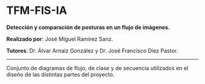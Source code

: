 # TFM-FIS-IA

**Detección y comparación de posturas en un flujo de imágenes.**

**Realizado por**: José Miguel Ramírez Sanz.

**Tutores**: Dr. Álvar Arnaiz González y Dr. José Francisco Diez Pastor.

---

Conjunto de diagramas de flujo, de clase y de secuencia utilizados en el diseño de las distintas partes del proyecto.
